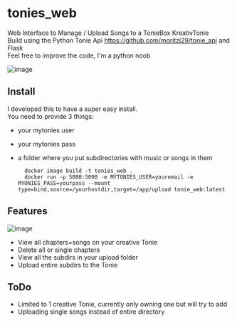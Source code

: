 # tonies_web
Web Interface to Manage / Upload Songs to a TonieBox KreativTonie  
Build using the Python Tonie Api https://github.com/moritzj29/tonie_api and Flask  
Feel free to improve the code, I'm a python noob 

![image](https://user-images.githubusercontent.com/18744493/165509616-dfc7199e-8aa6-4648-afb6-3a4e2bbf17fd.png)

## Install
I developed this to have a super easy install.  
You need to provide 3 things:
- your mytonies user
- your mytonies pass
- a folder where you put subdirectories with music or songs in them

        docker image build -t tonies_web .
        docker run -p 5000:5000 -e MYTONIES_USER=youremail -e MYONIES_PASS=yourpass --mount type=bind,source=/yourhostdir,target=/app/upload tonie_web:latest

## Features
![image](https://user-images.githubusercontent.com/18744493/165516260-d04ec3f1-448b-4793-9c02-021254340908.png)


- View all chapters=songs on your creative Tonie
- Delete all or single chapters
- View all the subdirs in your upload folder
- Upload entire subdirs to the Tonie

## ToDo
- Limited to 1 creative Tonie, currently only owning one but will try to add
- Uploading single songs instead of entire directory
